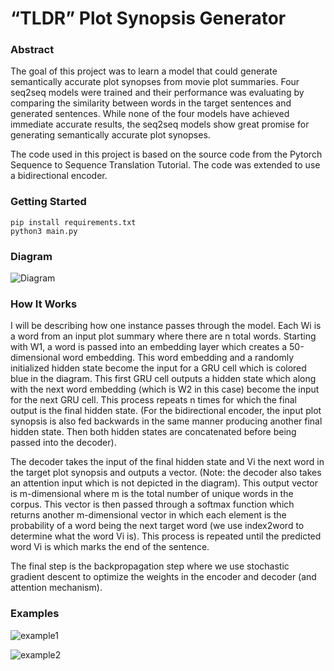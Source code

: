 # “TLDR” Plot Synopsis Generator

### Abstract
The goal of this project was to learn a model that could generate semantically accurate plot synopses from movie plot summaries. Four seq2seq models were trained and their performance was evaluating by comparing the similarity between words in the target sentences and generated sentences. While none of the four models have achieved immediate accurate results, the seq2seq models show great promise for generating semantically accurate plot synopses.

The code used in this project is based on the source code from the Pytorch Sequence to Sequence Translation Tutorial. The code was extended to use a bidirectional encoder.

### Getting Started
```
pip install requirements.txt
python3 main.py
```

### Diagram
![Diagram](https://github.com/jimmychimmyy/tldr_synopsis_generator/blob/master/diagram.png)

### How It Works
I will be describing how one instance passes through the model. Each Wi is a word from an input plot summary where there are n total words. Starting with W1, a word is passed into an embedding layer which creates a 50-dimensional word embedding. This word embedding and a randomly initialized hidden state become the input for a GRU cell which is colored blue in the diagram. This first GRU cell outputs a hidden state which along with the next word embedding (which is W2 in this case) become the input for the next GRU cell. This process repeats n times for which the final output is the final hidden state. (For the bidirectional encoder, the input plot synopsis is also fed backwards in the same manner producing another final hidden state. Then both hidden states are concatenated before being passed into the decoder).

The decoder takes the input of the final hidden state and Vi the next word in the target plot synopsis and outputs a vector. (Note: the decoder also takes an attention input which is not depicted in the diagram). This output vector is m-dimensional where m is the total number of unique words in the corpus. This vector is then passed through a softmax function which returns another m-dimensional vector in which each element is the probability of a word being the next target word (we use index2word to determine what the word Vi is). This process is repeated until the predicted word Vi  is <EOS> which marks the end of the sentence.

The final step is the backpropagation step where we use stochastic gradient descent to optimize the weights in the encoder and decoder (and attention mechanism).

### Examples
![example1](https://github.com/jimmychimmyy/tldr_synopsis_generator/blob/master/example1.png)

![example2](https://github.com/jimmychimmyy/tldr_synopsis_generator/blob/master/example2.png)
